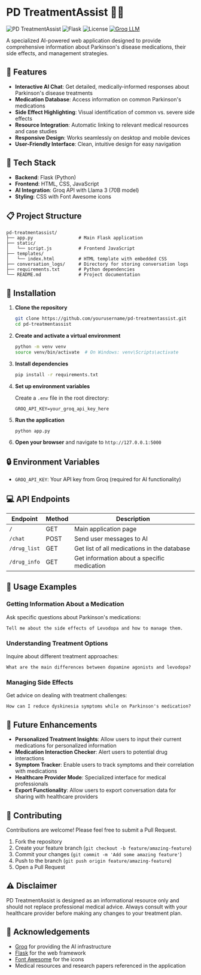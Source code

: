 # PD TreatmentAssist 🧠💊

![PD TreatmentAssist](https://img.shields.io/badge/PD%20TreatmentAssist-v1.0-4958b8)
![Flask](https://img.shields.io/badge/Flask-2.0.1-green)
![License](https://img.shields.io/badge/License-MIT-blue)
[![Groq LLM](https://img.shields.io/badge/Powered%20by-Groq%20LLM-purple)](https://groq.com)

A specialized AI-powered web application designed to provide comprehensive information about Parkinson's disease medications, their side effects, and management strategies.


## 🌟 Features

- **Interactive AI Chat**: Get detailed, medically-informed responses about Parkinson's disease treatments
- **Medication Database**: Access information on common Parkinson's medications
- **Side Effect Highlighting**: Visual identification of common vs. severe side effects
- **Resource Integration**: Automatic linking to relevant medical resources and case studies
- **Responsive Design**: Works seamlessly on desktop and mobile devices
- **User-Friendly Interface**: Clean, intuitive design for easy navigation

## 🔧 Tech Stack

- **Backend**: Flask (Python)
- **Frontend**: HTML, CSS, JavaScript
- **AI Integration**: Groq API with Llama 3 (70B model)
- **Styling**: CSS with Font Awesome icons

## 📋 Project Structure

```
pd-treatmentassist/
├── app.py                 # Main Flask application
├── static/               
│   └── script.js          # Frontend JavaScript
├── templates/            
│   └── index.html         # HTML template with embedded CSS
├── conversation_logs/     # Directory for storing conversation logs
├── requirements.txt       # Python dependencies
└── README.md              # Project documentation
```

## 🚀 Installation

1. **Clone the repository**
   ```bash
   git clone https://github.com/yourusername/pd-treatmentassist.git
   cd pd-treatmentassist
   ```

2. **Create and activate a virtual environment**
   ```bash
   python -m venv venv
   source venv/bin/activate  # On Windows: venv\Scripts\activate
   ```

3. **Install dependencies**
   ```bash
   pip install -r requirements.txt
   ```

4. **Set up environment variables**
   
   Create a `.env` file in the root directory:
   ```
   GROQ_API_KEY=your_groq_api_key_here
   ```

5. **Run the application**
   ```bash
   python app.py
   ```

6. **Open your browser** and navigate to `http://127.0.0.1:5000`

## 🔒 Environment Variables

- `GROQ_API_KEY`: Your API key from Groq (required for AI functionality)

## 💻 API Endpoints

| Endpoint | Method | Description |
|----------|--------|-------------|
| `/` | GET | Main application page |
| `/chat` | POST | Send user messages to AI |
| `/drug_list` | GET | Get list of all medications in the database |
| `/drug_info` | GET | Get information about a specific medication |

## 📱 Usage Examples

### Getting Information About a Medication

Ask specific questions about Parkinson's medications:

```
Tell me about the side effects of Levodopa and how to manage them.
```

### Understanding Treatment Options

Inquire about different treatment approaches:

```
What are the main differences between dopamine agonists and levodopa?
```

### Managing Side Effects

Get advice on dealing with treatment challenges:

```
How can I reduce dyskinesia symptoms while on Parkinson's medication?
```

## 🌱 Future Enhancements

- **Personalized Treatment Insights**: Allow users to input their current medications for personalized information
- **Medication Interaction Checker**: Alert users to potential drug interactions
- **Symptom Tracker**: Enable users to track symptoms and their correlation with medications
- **Healthcare Provider Mode**: Specialized interface for medical professionals
- **Export Functionality**: Allow users to export conversation data for sharing with healthcare providers

## 🤝 Contributing

Contributions are welcome! Please feel free to submit a Pull Request.

1. Fork the repository
2. Create your feature branch (`git checkout -b feature/amazing-feature`)
3. Commit your changes (`git commit -m 'Add some amazing feature'`)
4. Push to the branch (`git push origin feature/amazing-feature`)
5. Open a Pull Request


## ⚠️ Disclaimer

PD TreatmentAssist is designed as an informational resource only and should not replace professional medical advice. Always consult with your healthcare provider before making any changes to your treatment plan.

## 👏 Acknowledgements

- [Groq](https://groq.com) for providing the AI infrastructure
- [Flask](https://flask.palletsprojects.com/) for the web framework
- [Font Awesome](https://fontawesome.com/) for the icons
- Medical resources and research papers referenced in the application
